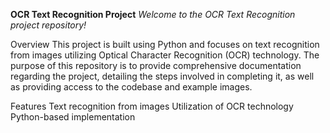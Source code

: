 **OCR Text Recognition Project**
*Welcome to the OCR Text Recognition project repository!*

Overview
This project is built using Python and focuses on text recognition from images utilizing Optical Character Recognition (OCR) technology. The purpose of this repository is to provide comprehensive documentation regarding the project, detailing the steps involved in completing it, as well as providing access to the codebase and example images.

Features
Text recognition from images
Utilization of OCR technology
Python-based implementation
